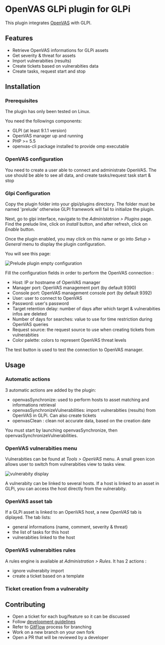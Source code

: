 # OpenVAS GLPi plugin for GLPi

This plugin integrates [OpenVAS](https://www.openvas.org/) with GLPI.

## Features

* Retrieve OpenVAS informations for GLPi assets
* Get severity & threat for assets
* Import vulnerabities (results)
* Create tickets based on vulnerabities data
* Create tasks, request start and stop

## Installation

### Prerequisites

The plugin has only been tested on Linux.

You need the followings components:
- GLPI (at least 9.1.1 version)
- OpenVAS manager up and running
- PHP >= 5.5
- openvas-cli package installed to provide omp executable

### OpenVAS configuration

You need to create a user able to connect and administrate OpenVAS.
The use should be able to see all data, and create tasks/request task start & stop  

### Glpi Configuration

Copy the plugin folder into your glpi/plugins directory.
The folder must be named 'prelude' otherwise GLPI framework will fail to initialize the plugin.

Next, go to glpi interface, navigate to the _Administatrion > Plugins_ page.
Find the prelude line, click on _Install_ button, and after refresh, click on _Enable_ button.

Once the plugin enabled, you may click on this name or go into _Setup > General_ menu to display the plugin configuration.

You will see this page:

![Prelude plugin empty configuration](https://raw.githubusercontent.com/pluginsGLPI/openvas/develop/screenshots/config.png)

Fill the configuration fields in order to perform the OpenVAS connection :

* Host: IP or hostname of OpenVAS manager
* Manager port: OpenVAS management port (by default 9390)
* Console port: OpenVAS management console port (by default 9392)
* User: user to connect to OpenVAS
* Password: user's password
* Target retention delay: number of days after which target & vulnerabities infos are deleted
* Number of days for searches: value to use for time restriction during OpenVAS queries
* Request source: the request source to use when creating tickets from vulnerabities
* Color palette: colors to represent OpenVAS threat levels

The test button is used to test the connection to OpenVAS manager.

## Usage

### Automatic actions

3 automatic actions are added by the plugin:

* openvasSynchronize: used to perform hosts to asset matching and informations retrieval
* openvasSynchronizeVulnerabilities: import vulnerabities (results) from OpenVAS in GLPi. Can also create tickets
* openvasClean : clean not accurate data, based on the creation date

You must start by launching openvasSynchronize, then openvasSynchronizeVulnerabilities.

### OpenVAS vulnerabities menu

Vulnerabities can be found at  _Tools > OpenVAS_ menu.
A small green icon allows user to switch from vulnerabities view to tasks view.

![vulnerabity display](https://raw.githubusercontent.com/pluginsGLPI/openvas/develop/screenshots/vulnerability.png)

A vulnerabity can be linked to several hosts.
If a host is linked to an asset in GLPi, you can access the host directly from the vulnerabity.

### OpenVAS asset tab

If a GLPi asset is linked to an OpenVAS host, a new _OpenVAS_ tab is diplayed.
The tab lists:

* general informations (name, comment, severity & threat)
* the list of tasks for this host
* vulnerabities linked to the host

### OpenVAS vulnerabities rules

A rules engine is available at _Administration > Rules_.
It has 2 actions :

* ignore vulnerabity import
* create a ticket based on a template

### Ticket creation from a vulnerabity


## Contributing

* Open a ticket for each bug/feature so it can be discussed
* Follow [development guidelines](http://glpi-developer-documentation.readthedocs.io/en/latest/plugins.html)
* Refer to [GitFlow](http://git-flow.readthedocs.io/) process for branching
* Work on a new branch on your own fork
* Open a PR that will be reviewed by a developer
